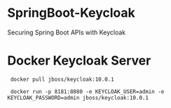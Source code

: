 # SpringBoot-Keycloak
Securing Spring Boot APIs with Keycloak

# Docker Keycloak Server
````
 docker pull jboss/keycloak:10.0.1

 docker run -p 8181:8080 -e KEYCLOAK_USER=admin -e KEYCLOAK_PASSWORD=admin jboss/keycloak:10.0.1
